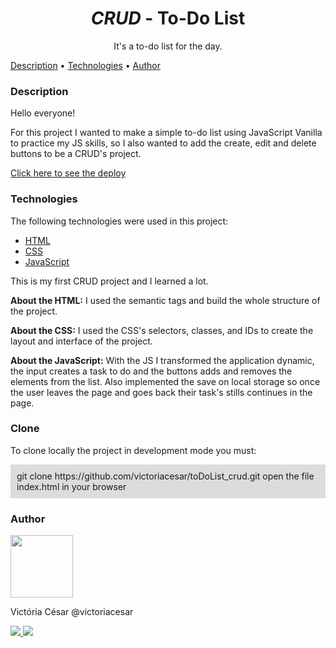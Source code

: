 <h1 align="center"><em>CRUD</em> - To-Do List</h1>
<p align="center">It's a to-do list for the day.</p>

<p align="left">
 <a href="#description">Description</a> •
 <a href="#technologies">Technologies</a> • 
 <a href="#author">Author</a>
</p>

### Description

<p>Hello everyone!</p>
<p>For this project I wanted to make a simple to-do list using JavaScript Vanilla to practice my JS skills, so I also wanted to add the create, edit and delete buttons to be a CRUD's project.</p>
<a href="https://to-do-list-crud.vercel.app/">Click here to see the deploy</a>

### Technologies

The following technologies were used in this project:

- [HTML](https://developer.mozilla.org/pt-BR/docs/Web/HTML)
- [CSS](https://developer.mozilla.org/pt-BR/docs/Web/CSS)
- [JavaScript](https://developer.mozilla.org/pt-BR/docs/Web/JavaScript)

<p>This is my first CRUD project and I learned a lot.</p>
<p><strong>About the HTML:</strong> I used the semantic tags and build the whole structure of the project.</p>
<p><strong>About the CSS:</strong> I used the CSS's selectors, classes, and IDs to create the layout and interface of the project.</p>
<p><strong>About the JavaScript:</strong> With the JS I transformed the application dynamic, the input creates a task to do and the buttons adds and removes the elements from the list. Also implemented the save on local storage so once the user leaves the page and goes back their task's stills continues in the page.</p>

### Clone

<p>To clone locally the project in development mode you must:</p>
<p style="padding: 10px; background-color: #DCDCDC;">
git clone https://github.com/victoriacesar/toDoList_crud.git
open the file index.html in your browser
</p>

### Author

<a href="https://github.com/victoriacesar" rel="nofollow">
 <img src="https://avatars.githubusercontent.com/u/52262828?v=4" width="100px;" alt="" style="max-width:100%;">
 <br>
</a>
<p>Victória César @victoriacesar</p>
<a href="mailto:victoriacesaras@gmail.com">
  <img src="https://img.shields.io/badge/Gmail-D14836?style=for-the-badge&logo=gmail&logoColor=white&link=mailto:victoriacesaras@gmail.com" />
</a><a href="https://github.com/victoriacesar">
  <img src="https://img.shields.io/badge/GitHub-100000?style=for-the-badge&logo=github&logoColor=white&link=https://github.com/victoriacesar"/>
<a>
